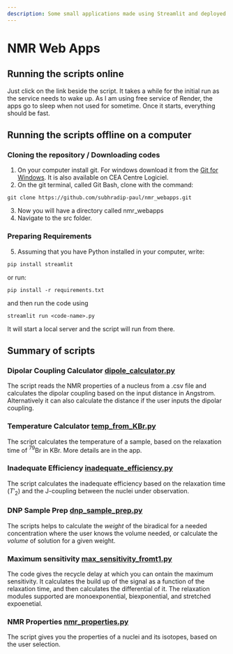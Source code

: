 ```yaml
---
description: Some small applications made using Streamlit and deployed with Render.
---
```


# NMR Web Apps

## Running the scripts online
Just click on the link beside the script.
It takes a while for the initial run as the service needs to wake up.
As I am using free service of Render, the apps go to sleep when not used for sometime.
Once it starts, everything should be fast.


## Running the scripts offline on a computer
### Cloning the repository / Downloading codes
1. On your computer install git. For windows download it from the [Git for Windows](https://gitforwindows.org/). It is also available on CEA Centre Logiciel.
2. On the git terminal, called Git Bash, clone with the command:
```
git clone https://github.com/subhradip-paul/nmr_webapps.git
````
3. Now you will have a directory called nmr_webapps
4. Navigate to the src folder.
### Preparing Requirements
5. Assuming that you have Python installed in your computer, write:
```
pip install streamlit
```
or run:
````
pip install -r requirements.txt
````
and then run the code using
```
streamlit run <code-name>.py
```
It will start a local server and the script will run from there.


## Summary of scripts
### Dipolar Coupling Calculator [dipole_calculator.py](https://nmrwebapps-dipolecalculator.streamlit.app/)

The script reads the NMR properties of a nucleus from a .csv file and calculates the dipolar coupling based on the input distance in Angstrom. Alternatively it can also calculate the distance if the user inputs the dipolar coupling.

### Temperature Calculator [temp_from_KBr.py](https://nmrwebapps-tempkbr.streamlit.app/)

The script calculates the temperature of a sample, based on the relaxation time of $^79$Br in KBr. More details are in the app.

### Inadequate Efficiency [inadequate_efficiency.py](https://nmrwebapps-inadequate.streamlit.app/)

The script calculates the inadequate efficiency based on the relaxation time ($T'_2$) and the J-coupling between the nuclei under observation.

### DNP Sample Prep [dnp_sample_prep.py](https://nmrwebapps-dnpsampleprep.streamlit.app/)

The scripts helps to calculate the *weight* of the biradical for a needed concentration where the user knows the volume needed, or calculate the *volume* of solution for a given weight.

### Maximum sensitivity [max_sensitivity_fromt1.py](https://nmrwebapps-maxsensitivity.streamlit.app/)

The code gives the recycle delay at which you can ontain the maximum sensitivity. It calculates the build up of the signal as a function of the relaxation time, and then calculates the differential of it. The relaxation modules supported are monoexponential, biexponential, and stretched expoenetial.

### NMR Properties [nmr_properties.py](https://nmrwebapps-nmrproperties.streamlit.app/)
The script gives you the properties of a nuclei and its isotopes, based on the user selection.
